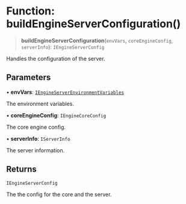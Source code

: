# Function: buildEngineServerConfiguration()

> **buildEngineServerConfiguration**(`envVars`, `coreEngineConfig`, `serverInfo`): `IEngineServerConfig`

Handles the configuration of the server.

## Parameters

• **envVars**: [`IEngineServerEnvironmentVariables`](../interfaces/IEngineServerEnvironmentVariables.md)

The environment variables.

• **coreEngineConfig**: `IEngineCoreConfig`

The core engine config.

• **serverInfo**: `IServerInfo`

The server information.

## Returns

`IEngineServerConfig`

The the config for the core and the server.
